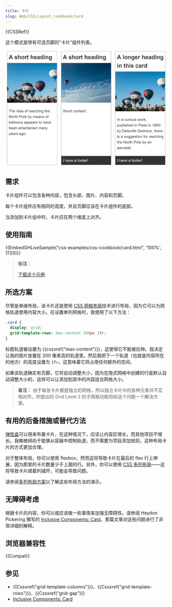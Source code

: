 ```yaml
---
title: 卡片
slug: Web/CSS/Layout_cookbook/Card
---
```


{{CSSRef}}

这个模式是带有可选页脚的“卡片”组件列表。

![Three card components in a row](cards.png)

## 需求

卡片组件可以包含各种内容，包含头部、图片、内容和页脚。

每个卡片组件应有相同的高度，并且页脚应该在卡片组件的底部。

当添加到卡片组中时，卡片应在两个维度上对齐。

## 使用指南

{{EmbedGHLiveSample("css-examples/css-cookbook/card.html", '100%', 1720)}}

> **标注：**
> 
> [下载这个示例](https://github.com/mdn/css-examples/blob/master/css-cookbook/card--download.html)

## 所选方案

尽管是单维布局，该卡片还是使用 [CSS 网格布局](/zh-CN/docs/Web/CSS/CSS_Grid_Layout)技术进行布局，因为它可以为网格轨道使用内容大小。在设置单列网格时，我使用了以下方法：

```css
.card {
  display: grid;
  grid-template-rows: max-content 200px 1fr;
}
```

标题轨道被设置为 {{cssxref("max-content")}}，这使得它不能被拉伸。我决定让我的图片放置在 200 像素高的轨道里。然后我把下一个轨道（也就是内容所在的地方）的高度设置为 `1fr`。这意味着它将占用任何额外的空间。

如果该轨道确实有页脚，它将自动调整大小，因为在隐式网格中创建的行是默认自动调整大小的，这样可以让添加到其中的内容适合网格大小。

> **备注：** 由于每张卡片都是独立的网格，所以独立卡片中的各种元素并不互相对齐。所提出的 Grid Level 2 的子网格功能将给这个问题一个解决方案。

## 有用的后备措施或替代方法

[弹性盒](/zh-CN/docs/Web/CSS/CSS_Flexible_Box_Layout)可以用来布置卡片，在这种情况下，应该让内容区增长，而其他项目不增长。我略微倾向于能够从容器中控制轨道，而不需要为项目添加规则，这种布局卡片的方式更加合理。

对于整体布局，你可以使用 flexbox，然而这将导致卡片在最后的 flex 行上伸展，因为那里的卡片数量少于上面的行。另外，你可以使用 [CSS 多列布局](/zh-CN/docs/Web/CSS/CSS_Columns)——这将导致卡片顺着列铺开，可能会导致问题。

请参阅[多列布局方案](/zh-CN/docs/Web/CSS/Layout_cookbook/Column_layouts)以了解这些布局方法的演示。

## 无障碍考虑

根据卡片的内容，你可以或应该做一些事情来加强无障碍性。请参阅 Heydon Pickering 撰写的 [Inclusive Components: Card](https://inclusive-components.design/cards/)，那篇文章对这些问题进行了非常详细的解释。

## 浏览器兼容性

{{Compat}}

## 参见

- {{Cssxref("grid-template-columns")}}、{{Cssxref("grid-template-rows")}}、{{Cssxref("grid-gap")}}
- [Inclusive Components: Card](https://inclusive-components.design/cards/)
